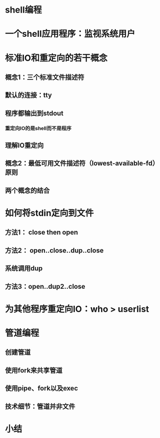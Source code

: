 
# shell编程

# 一个shell应用程序：监视系统用户

# 标准IO和重定向的若干概念

## 概念1：三个标准文件描述符

## 默认的连接：tty

## 程序都输出到stdout

### 重定向IO的是shell而不是程序

## 理解IO重定向

## 概念2：最低可用文件描述符（lowest-available-fd）原则

## 两个概念的结合

# 如何将stdin定向到文件

## 方法1： close then open

## 方法2： open..close..dup..close

## 系统调用dup

## 方法3：open..dup2..close


# 为其他程序重定向IO：who > userlist



# 管道编程

## 创建管道

## 使用fork来共享管道

## 使用pipe、fork以及exec

## 技术细节：管道并非文件

# 小结
